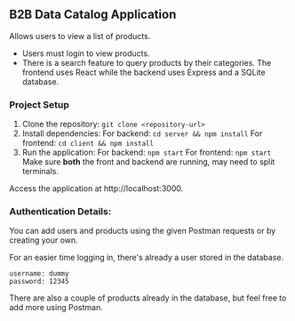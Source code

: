 ## B2B Data Catalog Application
Allows users to view a list of products. 
* Users must login to view products. 
* There is a search feature to query products by their categories. 
The frontend uses React while the backend uses Express and a SQLite database. 

### Project Setup
1. Clone the repository: `git clone <repository-url>`
2. Install dependencies:
    For backend: `cd server && npm install`
    For frontend: `cd client && npm install`
3. Run the application:
    For backend: `npm start`
    For frontend: `npm start`
Make sure **both** the front and backend are running, may need to split terminals.

Access the application at http://localhost:3000.

### Authentication Details:
You can add users and products using the given Postman requests or by creating your own.

For an easier time logging in, there's already a user stored in the database. 
```
username: dummy
password: 12345
```
There are also a couple of products already in the database, but feel free to add more using Postman.
